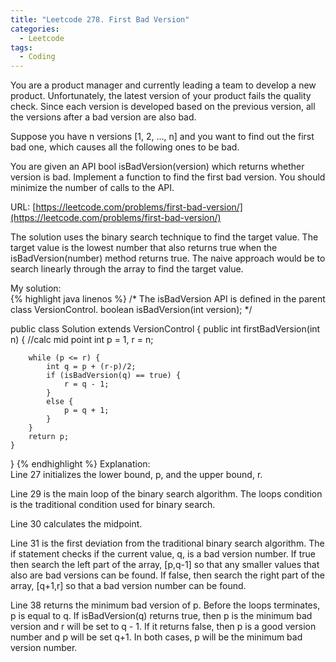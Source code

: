 ```yaml
---
title: "Leetcode 278. First Bad Version"
categories:
  - Leetcode
tags:
  - Coding
---
```

You are a product manager and currently leading a team to develop a new product. Unfortunately, the latest version of your product fails the quality check. Since each version is developed based on the previous version, all the versions after a bad version are also bad.

Suppose you have n versions [1, 2, ..., n] and you want to find out the first bad one, which causes all the following ones to be bad.

You are given an API bool isBadVersion(version) which returns whether version is bad. Implement a function to find the first bad version. You should minimize the number of calls to the API. 

URL: [https://leetcode.com/problems/first-bad-version/](https://leetcode.com/problems/first-bad-version/)

The solution uses the binary search technique to find the target value. The target value is the lowest number that also returns true when the isBadVersion(number) method returns true. The naive approach would be to search linearly through the array to find the target value.

My solution:  
{% highlight java linenos %}
/* The isBadVersion API is defined in the parent class VersionControl.
      boolean isBadVersion(int version); */

public class Solution extends VersionControl {
    public int firstBadVersion(int n) {
        //calc mid point
        int p = 1, r = n;
        
        while (p <= r) {
            int q = p + (r-p)/2;
            if (isBadVersion(q) == true) {
                r = q - 1;
            }
            else {
                p = q + 1;
            }
        }
        return p;
    }
}
{% endhighlight %}
Explanation:  
Line 27 initializes the lower bound, p, and the upper bound, r.

Line 29 is the main loop of the binary search algorithm. The loops condition is the traditional condition used for binary search.

Line 30 calculates the midpoint.

Line 31 is the first deviation from the traditional binary search algorithm. The if statement checks if the current value, q, is a bad version number. If true then search the left part of the array, [p,q-1] so that any smaller values that also are bad versions can be found. If false, then search the right part of the array, [q+1,r] so that a bad version number can be found.

Line 38 returns the minimum bad version of p. Before the loops terminates, p is equal to q. If isBadVersion(q) returns true, then p is the minimum bad version and r will be set to q - 1. If it returns false, then p is a good version number and p will be set q+1.  In both cases, p will be the minimum bad version number.